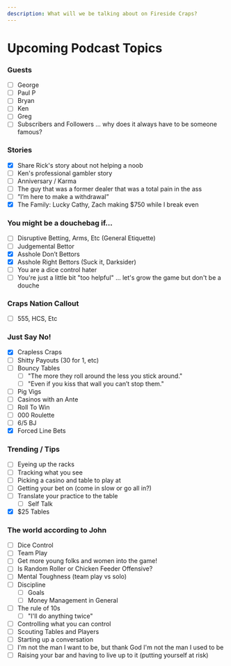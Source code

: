 ```yaml
---
description: What will we be talking about on Fireside Craps?
---
```


# Upcoming Podcast Topics

### Guests

* [ ] George
* [ ] Paul P
* [ ] Bryan
* [ ] Ken
* [ ] Greg
* [ ] Subscribers and Followers ... why does it always have to be someone famous?

### Stories

* [x] Share Rick's story about not helping a noob
* [ ] Ken's professional gambler story
* [ ] Anniversary / Karma
* [ ] The guy that was a former dealer that was a total pain in the ass
* [ ] ”I’m here to make a withdrawal”
* [x] The Family: Lucky Cathy, Zach making $750 while I break even

### You might be a douchebag if…

* [ ] Disruptive Betting, Arms, Etc (General Etiquette)
* [ ] Judgemental Bettor
* [x] Asshole Don’t Bettors
* [x] Asshole Right Bettors (Suck it, Darksider)
* [ ] You are a dice control hater
* [ ] You're just a little bit "too helpful" ... let's grow the game but don't be a douche

### Craps Nation Callout

* [ ] 555, HCS, Etc

### Just Say No!

* [x] Crapless Craps
* [ ] Shitty Payouts (30 for 1, etc)
* [ ] Bouncy Tables
  * [ ] "The more they roll around the less you stick around."
  * [ ] "Even if you kiss that wall you can’t stop them."
* [ ] Pig Vigs
* [ ] Casinos with an Ante
* [ ] Roll To Win
* [ ] 000 Roulette
* [ ] 6/5 BJ
* [x] Forced Line Bets

### Trending / Tips

* [ ] Eyeing up the racks
* [ ] Tracking what you see
* [ ] Picking a casino and table to play at
* [ ] Getting your bet on (come in slow or go all in?)
* [ ] Translate your practice to the table
  * [ ] Self Talk
* [x] $25 Tables

### The world according to John

* [ ] Dice Control
* [ ] Team Play
* [ ] Get more young folks and women into the game!
* [ ] Is Random Roller or Chicken Feeder Offensive?
* [ ] Mental Toughness (team play vs solo)
* [ ] Discipline
  * [ ] Goals
  * [ ] Money Management in General
* [ ] The rule of 10s
  * [ ] "I'll do anything twice"
* [ ] Controlling what you can control
* [ ] Scouting Tables and Players
* [ ] Starting up a conversation
* [ ] I'm not the man I want to be, but thank God I'm not the man I used to be
* [ ] Raising your bar and having to live up to it (putting yourself at risk)

###



###
